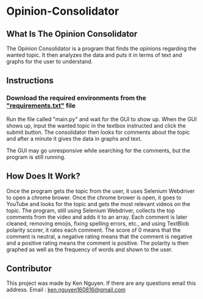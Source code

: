 # Opinion-Consolidator
## What Is The Opinion Consolidator
The Opinion Consolidator is a program that finds the opinions regarding the wanted topic. It then analyzes the data and puts it in terms of text and graphs for the user to understand. 

## Instructions
### **Download the required environments from the ["requirements.txt"](https://github.com/knguyen271/Opinion-Consolidator/blob/main/requirements.txt) file**

Run the file called "main.py" and wait for the GUI to show up. When the GUI shows up, input the wanted topic in the textbox instructed and click the submit button. The consolidator then looks for comments about the topic and after a minute it gives the data in graphs and text.  

The GUI may go unresponsive while searching for the comments, but the program is still running. 

## How Does It Work?
Once the program gets the topic from the user, it uses Selenium Webdriver to open a chrome brower. Once the chrome brower is open, it goes to YouTube and looks for the topic and gets the most relevant videos on the topic. The program, still using Selenium Webdriver, collects the top comments from the video and adds it to an array. Each comment is later cleaned, removing emojis, fixing spelling errors, etc., and using TextBlob polarity scorer, it rates each comment. The score of 0 means that the comment is neutral, a negative rating means that the comment is negative and a positive rating means the comment is positive. The polarity is then graphed as well as the frequency of words and shown to the user. 

## Contributor
This project was made by Ken Nguyen. If there are any questions email this address.
Email : ken.nguyen160816@gmail.com
